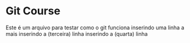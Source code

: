 # Git Course
Este é um arquivo para testar como o git funciona
inserindo uma linha a mais
inserindo a (terceira) linha
inserindo a (quarta) linha
